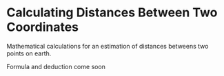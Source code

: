 # Calculating Distances Between Two Coordinates

Mathematical calculations for an estimation of distances betweens two points on earth.

Formula and deduction come soon
